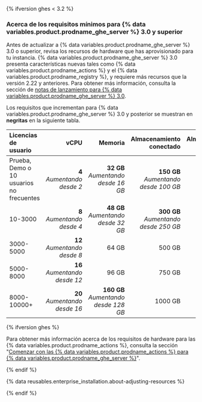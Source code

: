{% ifversion ghes < 3.2 %}

### Acerca de los requisitos mínimos para {% data variables.product.prodname_ghe_server %} 3.0 y superior

Antes de actualizar a {% data variables.product.prodname_ghe_server %} 3.0 o superior, revisa los recursos de hardware que has aprovisionado para tu instancia. {% data variables.product.prodname_ghe_server %} 3.0 presenta características nuevas tales como {% data variables.product.prodname_actions %} y el {% data variables.product.prodname_registry %}, y requiere más recursos que la versión 2.22 y anteriores. Para obtener más información, consulta la sección de [notas de lanzamiento para {% data variables.product.prodname_ghe_server %} 3.0](/enterprise-server@3.0/admin/release-notes).

Los requisitos que incrementan para {% data variables.product.prodname_ghe_server %} 3.0 y posterior se muestran en **negritas** en la siguiente tabla.

| Licencias de usuario                     |                                     vCPU |                                          Memoria |                         Almacenamiento conectado | Almacenamiento raíz |
|:---------------------------------------- | ----------------------------------------:| ------------------------------------------------:| ------------------------------------------------:| -------------------:|
| Prueba, Demo o 10 usuarios no frecuentes |   **4**<br/>_Aumentando desde 2_ |   **32 GB**<br/>_Aumentando desde 16 GB_ | **150 GB**<br/>_Aumentando desde 100 GB_ |              200 GB |
| 10-3000                                  |   **8**<br/>_Aumentando desde 4_ |   **48 GB**<br/>_Aumentando desde 32 GB_ | **300 GB**<br/>_Aumentando desde 250 GB_ |              200 GB |
| 3000-5000                                |  **12**<br/>_Aumentando desde 8_ |                                            64 GB |                                           500 GB |              200 GB |
| 5000-8000                                | **16**<br/>_Aumentando desde 12_ |                                            96 GB |                                           750 GB |              200 GB |
| 8000-10000+                              | **20**<br/>_Aumentando desde 16_ | **160 GB**<br/>_Aumentando desde 128 GB_ |                                          1000 GB |              200 GB |

{% ifversion ghes %}

Para obtener más información acerca de los requisitos de hardware para las {% data variables.product.prodname_actions %}, consulta la sección "[Comenzar con las {% data variables.product.prodname_actions %} para {% data variables.product.prodname_ghe_server %}](/admin/github-actions/getting-started-with-github-actions-for-github-enterprise-server#review-hardware-considerations)".

{% endif %}

{% data reusables.enterprise_installation.about-adjusting-resources %}

{% endif %}
